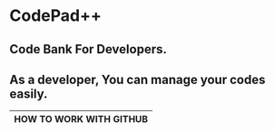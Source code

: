 # CodePad++

## Code Bank For Developers.
## As a developer, You can manage your codes easily.

|HOW TO WORK WITH GITHUB
|------------------------------------------------------------